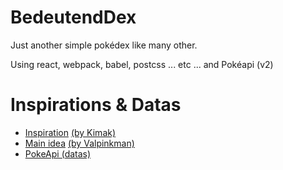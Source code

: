# BedeutendDex

Just another simple pokédex like many other. 

Using react, webpack, babel, postcss ... etc ... and Pokéapi (v2)



# Inspirations & Datas

- [Inspiration](https://github.com/kimak/react-playlist-viewer) [(by Kimak)](https://github.com/kimak)
- [Main idea](https://github.com/valpinkman/meandex) [(by Valpinkman)](https://github.com/valpinkman)
- [PokeApi (datas)](http://pokeapi.co/)

